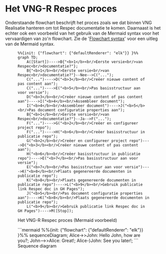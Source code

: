 # Het VNG-R Respec proces

Onderstaande flowchart beschrijft het proces zoals we dat binnen VNG Realisatie hanteren om tot Respec documentatie te komen. Daarnaast is het echter ook een voorbeeld van het gebruik van de Mermaid syntax voor het vervaardigen van zo'n flowchart. Zie de '[Flowchart syntax](https://mermaid.js.org/syntax/flowchart.html)' voor een uitleg van de Mermaid syntax.

<figure>
    
```mermaid
%%{init: {"flowchart": {"defaultRenderer": "elk"}} }%%
graph TD;
    A([Start])---->B{"<b>1</b><br/>Eerste versie<br/>van Respec<br/>documentatie?"};
    B{"<b>1</b><br/>Eerste versie<br/>van Respec<br/>documentatie?"}--Nee-->C("...");
    C("...")---->D("<b>3</b><br/>Creëer nieuwe content of pas content aan");
    C("...")---->E("<b>5</b><br/>Pas basisstructuur aan voor versie");
    D("<b>3</b><br/>Creëer nieuwe content of pas content aan")---->I("<b>4</b><br/>Assembleer document");
    I("<b>4</b><br/>Assembleer document")---->J("<b>5</b><br/>Pas document configuratie properties aan");
    B{"<b>1</b><br/>Eerste versie<br/>van Respec<br/>documentatie?"}--Ja-->F("...");
    F("...")---->G("<b>2</b><br/>Creëer en configureer project repo");
    F("...")---->H("<b>6</b><br/>Creëer basisstructuur in publicatie repo");
    G("<b>2</b><br/>Creëer en configureer project repo")---->D("<b>3</b><br/>Creëer nieuwe content of pas content aan");
    H("<b>6</b><br/>Creëer basisstructuur in publicatie repo")---->E("<b>7</b><br/>Pas basisstructuur aan voor versie");
    E("<b>7</b><br/>Pas basisstructuur aan voor versie")---->K("<b>8</b><br/>Plaats gegenereerde documenten in publicatie repo");
    K("<b>8</b><br/>Plaats gegenereerde documenten in publicatie repo")---->L("<b>9</b><br/>Gebruik publicatie link Respec doc in GH Pages");
    J("<b>5</b><br/>Pas document configuratie properties aan")---->K("<b>8</b><br/>Plaats gegenereerde documenten in publicatie repo");
    L("<b>9</b><br/>Gebruik publicatie link Respec doc in GH Pages")---->M([Stop]);
```

<figcaption>Het VNG-R Respec proces (Mermaid voorbeeld)</figcaption>
</figure>

<figure>
```mermaid
%%{init: {"flowchart": {"defaultRenderer": "elk"}} }%%
sequenceDiagram;
    Alice->>John: Hello John, how are you?;
    John-->>Alice: Great!;
    Alice-)John: See you later!;
```	
<figcaption>Sequence diagram</figcaption>
</figure>
